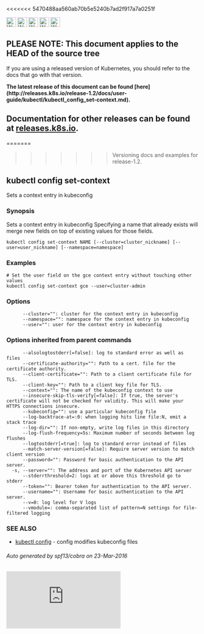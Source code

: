 <!-- BEGIN MUNGE: UNVERSIONED_WARNING -->

<<<<<<< 5470488aa560ab70b5e5240b7ad2f917a7a0251f
<!-- BEGIN STRIP_FOR_RELEASE -->

<img src="http://kubernetes.io/img/warning.png" alt="WARNING"
     width="25" height="25">
<img src="http://kubernetes.io/img/warning.png" alt="WARNING"
     width="25" height="25">
<img src="http://kubernetes.io/img/warning.png" alt="WARNING"
     width="25" height="25">
<img src="http://kubernetes.io/img/warning.png" alt="WARNING"
     width="25" height="25">
<img src="http://kubernetes.io/img/warning.png" alt="WARNING"
     width="25" height="25">

<h2>PLEASE NOTE: This document applies to the HEAD of the source tree</h2>

If you are using a released version of Kubernetes, you should
refer to the docs that go with that version.

<!-- TAG RELEASE_LINK, added by the munger automatically -->
<strong>
The latest release of this document can be found
[here](http://releases.k8s.io/release-1.2/docs/user-guide/kubectl/kubectl_config_set-context.md).

Documentation for other releases can be found at
[releases.k8s.io](http://releases.k8s.io).
</strong>
--

<!-- END STRIP_FOR_RELEASE -->
=======
>>>>>>> Versioning docs and examples for release-1.2.

<!-- END MUNGE: UNVERSIONED_WARNING -->

## kubectl config set-context

Sets a context entry in kubeconfig

### Synopsis


Sets a context entry in kubeconfig
Specifying a name that already exists will merge new fields on top of existing values for those fields.

```
kubectl config set-context NAME [--cluster=cluster_nickname] [--user=user_nickname] [--namespace=namespace]
```

### Examples

```
# Set the user field on the gce context entry without touching other values
kubectl config set-context gce --user=cluster-admin
```

### Options

```
      --cluster="": cluster for the context entry in kubeconfig
      --namespace="": namespace for the context entry in kubeconfig
      --user="": user for the context entry in kubeconfig
```

### Options inherited from parent commands

```
      --alsologtostderr[=false]: log to standard error as well as files
      --certificate-authority="": Path to a cert. file for the certificate authority.
      --client-certificate="": Path to a client certificate file for TLS.
      --client-key="": Path to a client key file for TLS.
      --context="": The name of the kubeconfig context to use
      --insecure-skip-tls-verify[=false]: If true, the server's certificate will not be checked for validity. This will make your HTTPS connections insecure.
      --kubeconfig="": use a particular kubeconfig file
      --log-backtrace-at=:0: when logging hits line file:N, emit a stack trace
      --log-dir="": If non-empty, write log files in this directory
      --log-flush-frequency=5s: Maximum number of seconds between log flushes
      --logtostderr[=true]: log to standard error instead of files
      --match-server-version[=false]: Require server version to match client version
      --password="": Password for basic authentication to the API server.
  -s, --server="": The address and port of the Kubernetes API server
      --stderrthreshold=2: logs at or above this threshold go to stderr
      --token="": Bearer token for authentication to the API server.
      --username="": Username for basic authentication to the API server.
      --v=0: log level for V logs
      --vmodule=: comma-separated list of pattern=N settings for file-filtered logging
```

### SEE ALSO

* [kubectl config](kubectl_config.md)	 - config modifies kubeconfig files

###### Auto generated by spf13/cobra on 23-Mar-2016



<!-- BEGIN MUNGE: IS_VERSIONED -->
<!-- TAG IS_VERSIONED -->
<!-- END MUNGE: IS_VERSIONED -->


<!-- BEGIN MUNGE: GENERATED_ANALYTICS -->
[![Analytics](https://kubernetes-site.appspot.com/UA-36037335-10/GitHub/docs/user-guide/kubectl/kubectl_config_set-context.md?pixel)]()
<!-- END MUNGE: GENERATED_ANALYTICS -->
